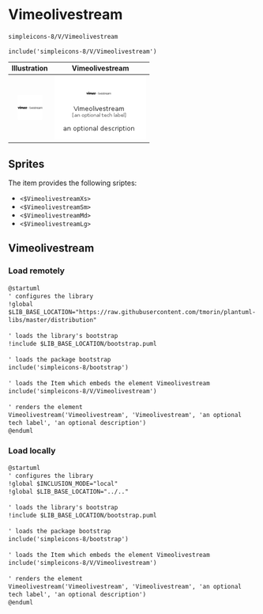 # Vimeolivestream


```text
simpleicons-8/V/Vimeolivestream
```

```text
include('simpleicons-8/V/Vimeolivestream')
```



| Illustration | Vimeolivestream |
| :---: | :---: |
| ![illustration for Illustration](../../simpleicons-8/V/Vimeolivestream.png) | ![illustration for Vimeolivestream](../../simpleicons-8/V/Vimeolivestream.Local.png) |



## Sprites
The item provides the following sriptes:

- `<$VimeolivestreamXs>`
- `<$VimeolivestreamSm>`
- `<$VimeolivestreamMd>`
- `<$VimeolivestreamLg>`





## Vimeolivestream

### Load remotely
```plantuml
@startuml
' configures the library
!global $LIB_BASE_LOCATION="https://raw.githubusercontent.com/tmorin/plantuml-libs/master/distribution"

' loads the library's bootstrap
!include $LIB_BASE_LOCATION/bootstrap.puml

' loads the package bootstrap
include('simpleicons-8/bootstrap')

' loads the Item which embeds the element Vimeolivestream
include('simpleicons-8/V/Vimeolivestream')

' renders the element
Vimeolivestream('Vimeolivestream', 'Vimeolivestream', 'an optional tech label', 'an optional description')
@enduml
```

### Load locally
```plantuml
@startuml
' configures the library
!global $INCLUSION_MODE="local"
!global $LIB_BASE_LOCATION="../.."

' loads the library's bootstrap
!include $LIB_BASE_LOCATION/bootstrap.puml

' loads the package bootstrap
include('simpleicons-8/bootstrap')

' loads the Item which embeds the element Vimeolivestream
include('simpleicons-8/V/Vimeolivestream')

' renders the element
Vimeolivestream('Vimeolivestream', 'Vimeolivestream', 'an optional tech label', 'an optional description')
@enduml
```

